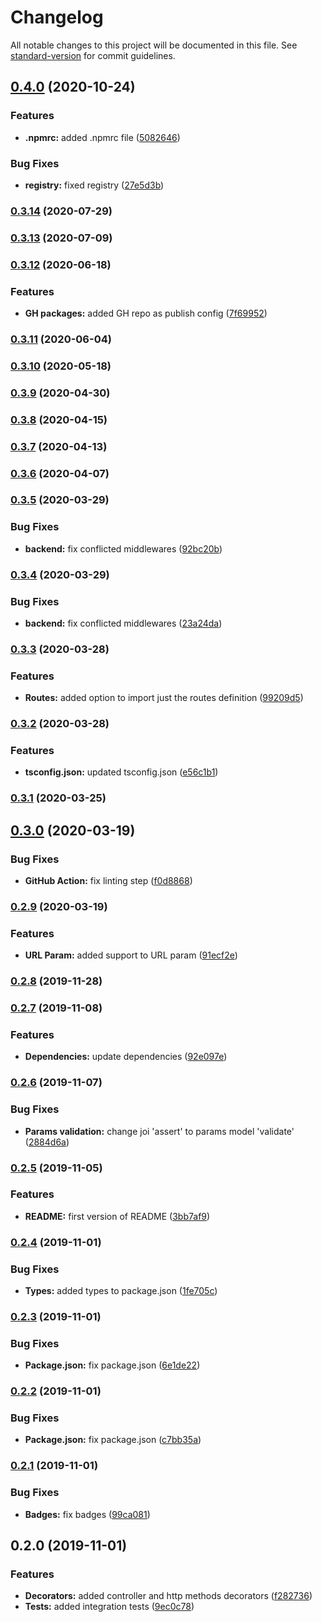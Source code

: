 # Changelog

All notable changes to this project will be documented in this file. See [standard-version](https://github.com/conventional-changelog/standard-version) for commit guidelines.

## [0.4.0](https://github.com/MutterPedro/digjoy/compare/v0.3.14...v0.4.0) (2020-10-24)


### Features

* **.npmrc:** added .npmrc file ([5082646](https://github.com/MutterPedro/digjoy/commit/5082646a39c9de9b0321c50a4f8c87e5c70d2dc4))


### Bug Fixes

* **registry:** fixed registry ([27e5d3b](https://github.com/MutterPedro/digjoy/commit/27e5d3b2ebf3ce6585b68cc7e3628c44907f36b9))

### [0.3.14](https://github.com/MutterPedro/digjoy/compare/v0.3.13...v0.3.14) (2020-07-29)

### [0.3.13](https://github.com/MutterPedro/digjoy/compare/v0.3.12...v0.3.13) (2020-07-09)

### [0.3.12](https://github.com/MutterPedro/digjoy/compare/v0.3.11...v0.3.12) (2020-06-18)


### Features

* **GH packages:** added GH repo as publish config ([7f69952](https://github.com/MutterPedro/digjoy/commit/7f69952beb080569b5e257ce4e1cd5fd83ca5054))

### [0.3.11](https://github.com/MutterPedro/digjoy/compare/v0.3.10...v0.3.11) (2020-06-04)

### [0.3.10](https://github.com/MutterPedro/digjoy/compare/v0.3.9...v0.3.10) (2020-05-18)

### [0.3.9](https://github.com/MutterPedro/digjoy/compare/v0.3.8...v0.3.9) (2020-04-30)

### [0.3.8](https://github.com/MutterPedro/digjoy/compare/v0.3.7...v0.3.8) (2020-04-15)

### [0.3.7](https://github.com/MutterPedro/digjoy/compare/v0.3.6...v0.3.7) (2020-04-13)

### [0.3.6](https://github.com/MutterPedro/digjoy/compare/v0.3.5...v0.3.6) (2020-04-07)

### [0.3.5](https://github.com/MutterPedro/digjoy/compare/v0.3.4...v0.3.5) (2020-03-29)


### Bug Fixes

* **backend:** fix conflicted middlewares ([92bc20b](https://github.com/MutterPedro/digjoy/commit/92bc20bb80d7b3eed67ad1dd7bca14893f0aae6f))

### [0.3.4](https://github.com/MutterPedro/digjoy/compare/v0.3.3...v0.3.4) (2020-03-29)


### Bug Fixes

* **backend:** fix conflicted middlewares ([23a24da](https://github.com/MutterPedro/digjoy/commit/23a24da7ee21020a901939015fa395c5fe19a36f))

### [0.3.3](https://github.com/MutterPedro/digjoy/compare/v0.3.2...v0.3.3) (2020-03-28)


### Features

* **Routes:** added option to import just the routes definition ([99209d5](https://github.com/MutterPedro/digjoy/commit/99209d5724e3d13aab46e567d1e304cc052c3b55))

### [0.3.2](https://github.com/MutterPedro/digjoy/compare/v0.3.1...v0.3.2) (2020-03-28)


### Features

* **tsconfig.json:** updated tsconfig.json ([e56c1b1](https://github.com/MutterPedro/digjoy/commit/e56c1b169433631a4920a8ecb43f76671aa25032))

### [0.3.1](https://github.com/MutterPedro/digjoy/compare/v0.3.0...v0.3.1) (2020-03-25)

## [0.3.0](https://github.com/MutterPedro/digjoy/compare/v0.2.9...v0.3.0) (2020-03-19)


### Bug Fixes

* **GitHub Action:** fix linting step ([f0d8868](https://github.com/MutterPedro/digjoy/commit/f0d886853469fa0438b8a11e380afef61bbc98b2))

### [0.2.9](https://github.com/MutterPedro/digjoy/compare/v0.2.8...v0.2.9) (2020-03-19)


### Features

* **URL Param:** added support to URL param ([91ecf2e](https://github.com/MutterPedro/digjoy/commit/91ecf2e95df103dda36c9b9f5116f785fa249005))

### [0.2.8](https://github.com/MutterPedro/digjoy/compare/v0.2.7...v0.2.8) (2019-11-28)

### [0.2.7](https://github.com/MutterPedro/digjoy/compare/v0.2.6...v0.2.7) (2019-11-08)


### Features

* **Dependencies:** update dependencies ([92e097e](https://github.com/MutterPedro/digjoy/commit/92e097ed4a9434b24e795ea1fb40a981af780396))

### [0.2.6](https://github.com/MutterPedro/digjoy/compare/v0.2.5...v0.2.6) (2019-11-07)


### Bug Fixes

* **Params validation:** change joi 'assert' to params model 'validate' ([2884d6a](https://github.com/MutterPedro/digjoy/commit/2884d6a034d9487024d4248e75de9554d18d286d))

### [0.2.5](https://github.com/MutterPedro/digjoy/compare/v0.2.4...v0.2.5) (2019-11-05)


### Features

* **README:** first version of README ([3bb7af9](https://github.com/MutterPedro/digjoy/commit/3bb7af9b491520acca718d599ad160527915beba))

### [0.2.4](https://github.com/MutterPedro/digjoy/compare/v0.2.3...v0.2.4) (2019-11-01)


### Bug Fixes

* **Types:** added types to package.json ([1fe705c](https://github.com/MutterPedro/digjoy/commit/1fe705c6667dfabc31cfb4114a4c2c87ee8be33b))

### [0.2.3](https://github.com/MutterPedro/digjoy/compare/v0.2.2...v0.2.3) (2019-11-01)


### Bug Fixes

* **Package.json:** fix package.json ([6e1de22](https://github.com/MutterPedro/digjoy/commit/6e1de22c4d3507f27079598ca49b87082603d4c1))

### [0.2.2](https://github.com/MutterPedro/digjoy/compare/v0.2.1...v0.2.2) (2019-11-01)


### Bug Fixes

* **Package.json:** fix package.json ([c7bb35a](https://github.com/MutterPedro/digjoy/commit/c7bb35a130a16fb3bfd90157a9492094e791bdb3))

### [0.2.1](https://github.com/MutterPedro/digjoy/compare/v0.2.0...v0.2.1) (2019-11-01)


### Bug Fixes

* **Badges:** fix badges ([99ca081](https://github.com/MutterPedro/digjoy/commit/99ca081bc228b336f4f0c235fe6188c45822da5d))

## 0.2.0 (2019-11-01)


### Features

* **Decorators:** added controller and http methods decorators ([f282736](https://github.com/MutterPedro/digjoy/commit/f2827363732a91230f777c2739f6d72877078520))
* **Tests:** added integration tests ([9ec0c78](https://github.com/MutterPedro/digjoy/commit/9ec0c78d2b1297b2f2672792c2fc64242aa33f25))
